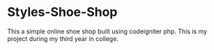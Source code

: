 # Styles-Shoe-Shop
This a simple online shoe shop built using codeigniter php. This is my project during my third year in college.

